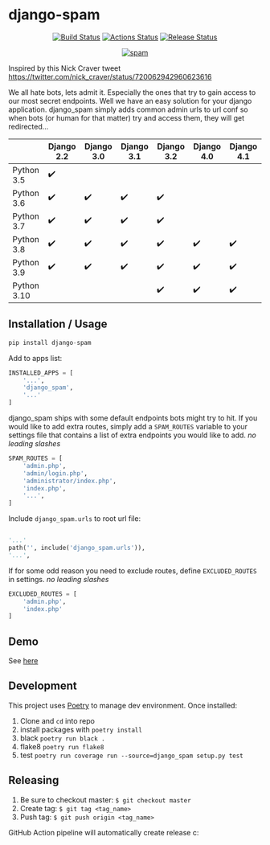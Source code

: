 django-spam
===========

<p align="center">
<a href="https://github.com/Tivix/django-spam"><img alt="Build Status" src="https://github.com/Tivix/django-spam/workflows/lint%20and%20test/badge.svg?branch=master"></a>
<a href="https://codecov.io/gh/Tivix/django-spam"><img alt="Actions Status" src="https://codecov.io/gh/Tivix/django-spam/branch/master/graph/badge.svg"></a>
<a href="https://github.com/Tivix/django-spam/releases"><img alt="Release Status" src="https://img.shields.io/github/v/release/Tivix/django-spam"></a>
</p>

<p align="center">
<a href="https://media.giphy.com/media/Mr8Gr9ejR0OpW/giphy.gif"><img alt="spam" src="https://media.giphy.com/media/Mr8Gr9ejR0OpW/giphy.gif"></a>
</p>

Inspired by this Nick Craver tweet https://twitter.com/nick_craver/status/720062942960623616

We all hate bots, lets admit it. Especially the ones that try to gain access to our most secret endpoints. Well we have an easy
solution for your django application. django_spam simply adds common admin urls to url conf so when bots (or human
for that matter) try and access them, they will get redirected...


|            | Django 2.2         | Django 3.0         | Django 3.1         | Django 3.2         | Django 4.0         | Django 4.1         |
| --         | --                 | --                 | --                 | --                 | --                 | --                 |
| Python 3.5 | :heavy_check_mark: |                    |                    |                    |                    |                    |
| Python 3.6 | :heavy_check_mark: | :heavy_check_mark: | :heavy_check_mark: | :heavy_check_mark: |                    |                    |
| Python 3.7 | :heavy_check_mark: | :heavy_check_mark: | :heavy_check_mark: | :heavy_check_mark: |                    |                    |
| Python 3.8 | :heavy_check_mark: | :heavy_check_mark: | :heavy_check_mark: | :heavy_check_mark: | :heavy_check_mark: | :heavy_check_mark: |
| Python 3.9 | :heavy_check_mark: | :heavy_check_mark: | :heavy_check_mark: | :heavy_check_mark: | :heavy_check_mark: | :heavy_check_mark: |
| Python 3.10|                    |                    |                    | :heavy_check_mark: | :heavy_check_mark: | :heavy_check_mark: |


## Installation / Usage
```python
pip install django-spam
```

Add to apps list:
```python
INSTALLED_APPS = [
    '...',
    'django_spam',
    '...'
]
```

django_spam ships with some default endpoints bots might try to hit. If you would like to add extra routes, simply add
a ``SPAM_ROUTES`` variable to your settings file that contains a list of extra endpoints you would like
to add. *no leading slashes*
```python
SPAM_ROUTES = [
    'admin.php',
    'admin/login.php',
    'administrator/index.php',
    'index.php',
    '...',
]
```

Include ``django_spam.urls`` to root url file:
```python

'...'
path('', include('django_spam.urls')),
'...',
```

If for some odd reason you need to exclude routes, define ``EXCLUDED_ROUTES`` in settings. *no leading slashes*

```python
EXCLUDED_ROUTES = [
    'admin.php',
    'index.php'
]
```

## Demo
See [here](demo/README.md)

## Development
This project uses [Poetry](https://python-poetry.org/docs/#osx--linux--bashonwindows-install-instructions) to manage dev environment.  Once installed:
1. Clone and `cd` into repo
2. install packages with `poetry install`
3. black `poetry run black .`
4. flake8 `poetry run flake8`
5. test `poetry run coverage run --source=django_spam setup.py test`

## Releasing
1. Be sure to checkout master: `$ git checkout master`
2. Create tag: `$ git tag <tag_name>`
3. Push tag: `$ git push origin <tag_name>`

GitHub Action pipeline will automatically create release c:
